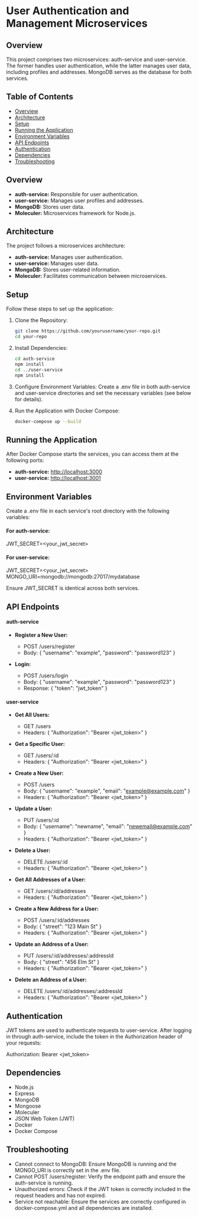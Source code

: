 # User Authentication and Management Microservices

## Overview

This project comprises two microservices: auth-service and user-service. The former handles user authentication, while the latter manages user data, including profiles and addresses. MongoDB serves as the database for both services.

## Table of Contents

- [Overview](#overview)
- [Architecture](#architecture)
- [Setup](#setup)
- [Running the Application](#running-the-application)
- [Environment Variables](#environment-variables)
- [API Endpoints](#api-endpoints)
- [Authentication](#authentication)
- [Dependencies](#dependencies)
- [Troubleshooting](#troubleshooting)

## Overview

- **auth-service:** Responsible for user authentication.
- **user-service:** Manages user profiles and addresses.
- **MongoDB:** Stores user data.
- **Moleculer:** Microservices framework for Node.js.

## Architecture

The project follows a microservices architecture:

- **auth-service:** Manages user authentication.
- **user-service:** Manages user data.
- **MongoDB:** Stores user-related information.
- **Moleculer:** Facilitates communication between microservices.

## Setup

Follow these steps to set up the application:

1. Clone the Repository:

   ```bash
   git clone https://github.com/yourusername/your-repo.git
   cd your-repo
   ```

2. Install Dependencies:

   ```bash
   cd auth-service
   npm install
   cd ../user-service
   npm install
   ```

3. Configure Environment Variables:
   Create a .env file in both auth-service and user-service directories and set the necessary variables (see below for details).

4. Run the Application with Docker Compose:

   ```bash
   docker-compose up --build
   ```

## Running the Application

After Docker Compose starts the services, you can access them at the following ports:

- **auth-service:** [http://localhost:3000](http://localhost:3000)
- **user-service:** [http://localhost:3001](http://localhost:3001)

## Environment Variables

Create a .env file in each service's root directory with the following variables:

#### For auth-service:

JWT_SECRET=<your_jwt_secret>

#### For user-service:

JWT_SECRET=<your_jwt_secret>
MONGO_URI=mongodb://mongodb:27017/mydatabase

Ensure JWT_SECRET is identical across both services.

## API Endpoints

#### auth-service

- **Register a New User:**

  - POST /users/register
  - Body: { "username": "example", "password": "password123" }

- **Login:**
  - POST /users/login
  - Body: { "username": "example", "password": "password123" }
  - Response: { "token": "jwt_token" }

#### user-service

- **Get All Users:**

  - GET /users
  - Headers: { "Authorization": "Bearer <jwt_token>" }

- **Get a Specific User:**

  - GET /users/:id
  - Headers: { "Authorization": "Bearer <jwt_token>" }

- **Create a New User:**

  - POST /users
  - Body: { "username": "example", "email": "example@example.com" }
  - Headers: { "Authorization": "Bearer <jwt_token>" }

- **Update a User:**

  - PUT /users/:id
  - Body: { "username": "newname", "email": "newemail@example.com" }
  - Headers: { "Authorization": "Bearer <jwt_token>" }

- **Delete a User:**

  - DELETE /users/:id
  - Headers: { "Authorization": "Bearer <jwt_token>" }

- **Get All Addresses of a User:**

  - GET /users/:id/addresses
  - Headers: { "Authorization": "Bearer <jwt_token>" }

- **Create a New Address for a User:**

  - POST /users/:id/addresses
  - Body: { "street": "123 Main St" }
  - Headers: { "Authorization": "Bearer <jwt_token>" }

- **Update an Address of a User:**

  - PUT /users/:id/addresses/:addressId
  - Body: { "street": "456 Elm St" }
  - Headers: { "Authorization": "Bearer <jwt_token>" }

- **Delete an Address of a User:**
  - DELETE /users/:id/addresses/:addressId
  - Headers: { "Authorization": "Bearer <jwt_token>" }

## Authentication

JWT tokens are used to authenticate requests to user-service. After logging in through auth-service, include the token in the Authorization header of your requests:

Authorization: Bearer <jwt_token>

## Dependencies

- Node.js
- Express
- MongoDB
- Mongoose
- Moleculer
- JSON Web Token (JWT)
- Docker
- Docker Compose

## Troubleshooting

- Cannot connect to MongoDB: Ensure MongoDB is running and the MONGO_URI is correctly set in the .env file.
- Cannot POST /users/register: Verify the endpoint path and ensure the auth-service is running.
- Unauthorized errors: Check if the JWT token is correctly included in the request headers and has not expired.
- Service not reachable: Ensure the services are correctly configured in docker-compose.yml and all dependencies are installed.
